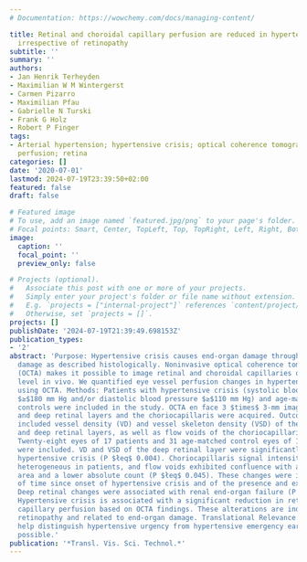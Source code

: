 ```yaml
---
# Documentation: https://wowchemy.com/docs/managing-content/

title: Retinal and choroidal capillary perfusion are reduced in hypertensive crisis
  irrespective of retinopathy
subtitle: ''
summary: ''
authors:
- Jan Henrik Terheyden
- Maximilian W M Wintergerst
- Carmen Pizarro
- Maximilian Pfau
- Gabrielle N Turski
- Frank G Holz
- Robert P Finger
tags:
- Arterial hypertension; hypertensive crisis; optical coherence tomography angiography;
  perfusion; retina
categories: []
date: '2020-07-01'
lastmod: 2024-07-19T23:39:50+02:00
featured: false
draft: false

# Featured image
# To use, add an image named `featured.jpg/png` to your page's folder.
# Focal points: Smart, Center, TopLeft, Top, TopRight, Left, Right, BottomLeft, Bottom, BottomRight.
image:
  caption: ''
  focal_point: ''
  preview_only: false

# Projects (optional).
#   Associate this post with one or more of your projects.
#   Simply enter your project's folder or file name without extension.
#   E.g. `projects = ["internal-project"]` references `content/project/deep-learning/index.md`.
#   Otherwise, set `projects = []`.
projects: []
publishDate: '2024-07-19T21:39:49.698153Z'
publication_types:
- '2'
abstract: 'Purpose: Hypertensive crisis causes end-organ damage through small-vessel
  damage as described histologically. Noninvasive optical coherence tomography angiography
  (OCTA) makes it possible to image retinal and choroidal capillaries on a microscopic
  level in vivo. We quantified eye vessel perfusion changes in hypertensive crisis
  using OCTA. Methods: Patients with hypertensive crisis (systolic blood pressure
  $≥$180 mm Hg and/or diastolic blood pressure $≥$110 mm Hg) and age-matched healthy
  controls were included in the study. OCTA en face 3 $times$ 3-mm images of the superficial
  and deep retinal layers and the choriocapillaris were acquired. Outcome parameters
  included vessel density (VD) and vessel skeleton density (VSD) of the superficial
  and deep retinal layers, as well as flow voids of the choriocapillaris. Results:
  Twenty-eight eyes of 17 patients and 31 age-matched control eyes of 18 healthy subjects
  were included. VD and VSD of the deep retinal layer were significantly reduced in
  hypertensive crisis (P $łeq$ 0.004). Choriocapillaris signal intensity was more
  heterogeneous in patients, and flow voids exhibited confluence with a larger average
  area and a lower absolute count (P $łeq$ 0.045). These changes were independent
  of time since onset of hypertensive crisis and of the presence and extent of retinopathy.
  Deep retinal changes were associated with renal end-organ failure (P = 0.045). Conclusions:
  Hypertensive crisis is associated with a significant reduction in retinal and choroidal
  capillary perfusion based on OCTA findings. These alterations are independent of
  retinopathy and related to end-organ damage. Translational Relevance: OCTA might
  help distinguish hypertensive urgency from hypertensive emergency earlier than currently
  possible.'
publication: '*Transl. Vis. Sci. Technol.*'
---
```

